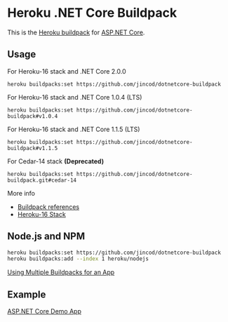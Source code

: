 # Heroku .NET Core Buildpack


This is the [Heroku buildpack](https://devcenter.heroku.com/articles/buildpacks) for [ASP.NET Core](https://docs.microsoft.com/en-us/aspnet/core/).

## Usage

For Heroku-16 stack and .NET Core 2.0.0

```
heroku buildpacks:set https://github.com/jincod/dotnetcore-buildpack
```

For Heroku-16 stack and .NET Core 1.0.4 (LTS)

```
heroku buildpacks:set https://github.com/jincod/dotnetcore-buildpack#v1.0.4
```

For Heroku-16 stack and .NET Core 1.1.5 (LTS)

```
heroku buildpacks:set https://github.com/jincod/dotnetcore-buildpack#v1.1.5
```

For Cedar-14 stack **(Deprecated)**

```
heroku buildpacks:set https://github.com/jincod/dotnetcore-buildpack.git#cedar-14
```

More info

- [Buildpack references](https://devcenter.heroku.com/articles/buildpacks#buildpack-references)
- [Heroku-16 Stack](https://devcenter.heroku.com/articles/heroku-16-stack)

## Node.js and NPM

```bash
heroku buildpacks:set https://github.com/jincod/dotnetcore-buildpack
heroku buildpacks:add --index 1 heroku/nodejs
```

[Using Multiple Buildpacks for an App](https://devcenter.heroku.com/articles/using-multiple-buildpacks-for-an-app)

## Example

[ASP.NET Core Demo App](https://github.com/jincod/AspNet5DemoApp)